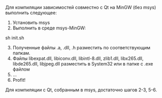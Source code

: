 Для компиляции зависимостей совместно с Qt на MinGW (без msys) 
выполнить следующее:
1. Установить msys
2. Выполнить в среде msys-MinGW:

sh init.sh

3. Полученные файлы .a, .dll, .h разместить по соответствующим папкам.
4. Файлы libexpat.dll, libiconv.dll, libintl-8.dll, zlib1.dll, 
libx265.dll, libde265.dll, libjpeg.dll разместить в System32 
или в папке с .exe файлом
5. ...
6. Profit!

Для компиляции с Qt, собранным в msys, достаточно шагов 2-3, 5-6.
